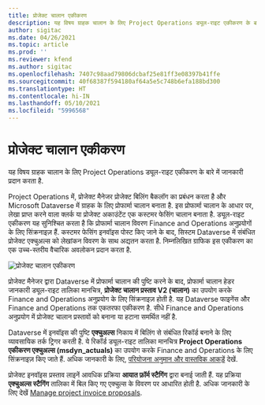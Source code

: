 ```yaml
---
title: प्रोजेक्ट चालान एकीकरण
description: यह विषय ग्राहक चालान के लिए Project Operations ड्यूल-राइट एकीकरण के बारे में जानकारी प्रदान करता है.
author: sigitac
ms.date: 04/26/2021
ms.topic: article
ms.prod: ''
ms.reviewer: kfend
ms.author: sigitac
ms.openlocfilehash: 7407c98aad79806dcbaf25e81ff3e08397b41ffe
ms.sourcegitcommit: 40f68387f594180af64a5e5c748b6efa188bd300
ms.translationtype: HT
ms.contentlocale: hi-IN
ms.lasthandoff: 05/10/2021
ms.locfileid: "5996568"
---
```

# <a name="project-invoice-integration"></a>प्रोजेक्ट चालान एकीकरण

यह विषय ग्राहक चालान के लिए Project Operations ड्यूल-राइट एकीकरण के बारे में जानकारी प्रदान करता है.

Project Operations में, प्रोजेक्ट मैनेजर प्रोजेक्ट बिलिंग बैकलॉग का प्रबंधन करता है और Microsoft Dataverse में ग्राहक के लिए प्रोफार्मा चालान बनाता है. इस प्रोफार्मा चालान के आधार पर, लेखा प्राप्त करने वाला क्लर्क या प्रोजेक्ट अकाउंटेंट एक कस्टमर फेसिंग चालान बनाता है. ड्यूल-राइट एकीकरण यह सुनिश्चित करता है कि प्रोफार्मा चालान विवरण Finance and Operations अनुप्रयोगों के लिए सिंक्रनाइज़ हैं. कस्टमर फेसिंग इनवॉइस पोस्ट किए जाने के बाद, सिस्टम Dataverse में संबंधित प्रोजेक्ट एक्चुअल्स को लेखांकन विवरण के साथ अद्यतन करता है. निम्नलिखित ग्राफिक इस एकीकरण का एक उच्च-स्तरीय वैचारिक अवलोकन प्रदान करता है.

   ![प्रोजेक्ट चालान एकीकरण](./media/DW5Invoicing.png)

प्रोजेक्ट मैनेजर द्वारा Dataverse में प्रोफार्मा चालान की पुष्टि करने के बाद, प्रोफार्मा चालान हेडर जानकारी ड्यूल-राइट तालिका मानचित्र, **प्रोजेक्ट चालान प्रस्ताव V2 (चालान)** का उपयोग करके Finance and Operations अनुप्रयोग के लिए सिंक्रनाइज़ होती है. यह Dataverse फाइनेंस और Finance and Operations तक एकतरफा एकीकरण है. सीधे Finance and Operations अनुप्रयोग में प्रोजेक्ट चालान प्रस्तावों को बनाना या हटाना समर्थित नहीं है.

Dataverse में इनवॉइस की पुष्टि **एक्चुअल्स** निकाय में बिलिंग से संबंधित रिकॉर्ड बनाने के लिए व्यावसायिक तर्क ट्रिगर करती है. ये रिकॉर्ड ड्यूल-राइट तालिका मानचित्र **Project Operations एकीकरण एक्चुअल्स (msdyn\_actuals)** का उपयोग करके Finance and Operations के लिए सिंक्रनाइज़ किए जाते हैं. अधिक जानकारी के लिए, [परियोजना अनुमान और वास्तविक आकड़ें](resource-dual-write-estimates-actuals.md) देखें. 

प्रोजेक्ट इनवॉइस प्रस्ताव लाइनें आवधिक प्रक्रिया **आयात फ़ॉर्म स्टैगिंग** द्वारा बनाई जाती हैं. यह प्रक्रिया **एक्चुअल्स स्टैगिंग** तालिका में बिल किए गए एक्चुल्स के विवरण पर आधारित होती है. अधिक जानकारी के लिए देखें [Manage project invoice proposals](../invoicing/format-update-project-invoice-proposals.md#create-project-invoice-proposals). 
